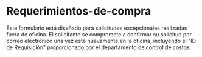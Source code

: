 # Requerimientos-de-compra
Este formulario está diseñado para solicitudes excepcionales realizadas fuera de oficina. El solicitante se compromete a confirmar su solicitud por correo electrónico una vez esté nuevamente en la oficina, incluyendo el "ID de Requisición" proporcionado por el departamento de control de costos.
